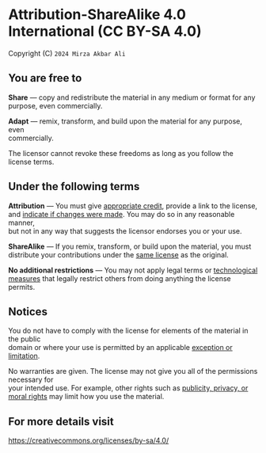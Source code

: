 # Attribution-ShareAlike 4.0 International (CC BY-SA 4.0)

Copyright (C) `2024 Mirza Akbar Ali`

## You are free to

**Share** — copy and redistribute the material in any medium or format for any\
purpose, even commercially.

**Adapt** — remix, transform, and build upon the material for any purpose, even\
commercially.

The licensor cannot revoke these freedoms as long as you follow the license terms.

## Under the following terms

**Attribution** — You must give [appropriate credit](https://creativecommons.org/licenses/by-sa/4.0/#ref-appropriate-credit), provide a link to the license,\
and [indicate if changes were made](https://creativecommons.org/licenses/by-sa/4.0/#ref-indicate-changes). You may do so in any reasonable manner,\
but not in any way that suggests the licensor endorses you or your use.

**ShareAlike** — If you remix, transform, or build upon the material, you must\
distribute your contributions under the [same license](https://creativecommons.org/licenses/by-sa/4.0/#ref-same-license) as the original.

**No additional restrictions** — You may not apply legal terms or [technological\
measures](https://creativecommons.org/licenses/by-sa/4.0/#ref-technological-measures) that legally restrict others from doing anything the license permits.

## Notices

You do not have to comply with the license for elements of the material in the public\
domain or where your use is permitted by an applicable [exception or limitation](https://creativecommons.org/licenses/by-sa/4.0/#ref-exception-or-limitation).

No warranties are given. The license may not give you all of the permissions necessary for\
your intended use. For example, other rights such as [publicity, privacy, or moral rights](https://creativecommons.org/licenses/by-sa/4.0/#ref-publicity-privacy-or-moral-rights) may limit how you use the material.

## For more details visit
<https://creativecommons.org/licenses/by-sa/4.0/>
